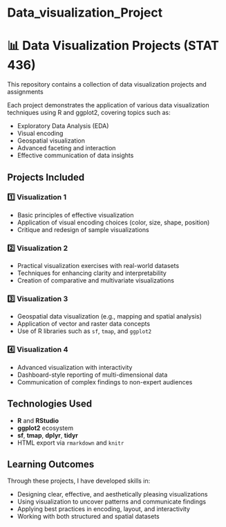 # Data_visualization_Project

# 📊 Data Visualization Projects (STAT 436)

This repository contains a collection of data visualization projects and assignments

Each project demonstrates the application of various data visualization techniques using R and ggplot2, covering topics such as:
- Exploratory Data Analysis (EDA)
- Visual encoding
- Geospatial visualization
- Advanced faceting and interaction
- Effective communication of data insights

## Projects Included

### 1️⃣ Visualization 1
- Basic principles of effective visualization
- Application of visual encoding choices (color, size, shape, position)
- Critique and redesign of sample visualizations

### 2️⃣ Visualization 2
- Practical visualization exercises with real-world datasets
- Techniques for enhancing clarity and interpretability
- Creation of comparative and multivariate visualizations

### 3️⃣ Visualization 3
- Geospatial data visualization (e.g., mapping and spatial analysis)
- Application of vector and raster data concepts
- Use of R libraries such as `sf`, `tmap`, and `ggplot2`

### 4️⃣ Visualization 4
- Advanced visualization with interactivity
- Dashboard-style reporting of multi-dimensional data
- Communication of complex findings to non-expert audiences

## Technologies Used
- **R** and **RStudio**
- **ggplot2** ecosystem
- **sf**, **tmap**, **dplyr**, **tidyr**
- HTML export via `rmarkdown` and `knitr`

## Learning Outcomes
Through these projects, I have developed skills in:
- Designing clear, effective, and aesthetically pleasing visualizations
- Using visualization to uncover patterns and communicate findings
- Applying best practices in encoding, layout, and interactivity
- Working with both structured and spatial datasets

